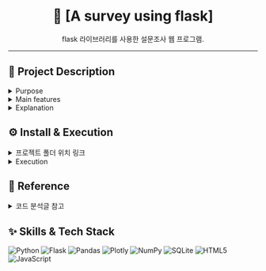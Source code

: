 <h1 align="center"> 📱 [A survey using flask] </h1>
<p align="center">flask 라이브러리를 사용한 설문조사 웹 프로그램.</p>

***

## 📌 Project Description
<details>
    <summary>Purpose</summary>
    <br>
<p>참가자는 자신의 정보를 등록하고 관리자가 등록한 질문에 대한 답변을 입력함에 따라 결과 화면에서 설문에 대한 결과를 확인할 수 있습니다.</p>  
</details>

<details>
    <summary>Main features</summary>
    <br>
  
1. main
  
- 참가자 정보 등록
- 설문 조사 답변 선택
- 답변에 따른 결과 페이지 출력

2. admin

- 관리자 로그인/로그아웃
- 설문 조사 추가 기능
- 질문 리스트 조회 기능
 
</details>

<details>
    <summary>Explanation</summary>
    <br>


</details>

## ⚙️ Install & Execution

<details>
    <summary>프로젝트 폴더 위치 링크</summary>
    <br>
https://github.com/DevMon724/ozcoding/tree/936a0c51a245eafa920403b1f719fd937d7375ad/Project

</details>

<details>
    <summary>Execution</summary>
    <br>

* 다운로드 후 VSC or Pyhton을 통해 폴더 Open.
* 터미널 창에 필요 라이브러리 설치.
```
pip3 install flask
pip3 install plotly
pip3 install flask-migrate
pip3 install pandas
pip3 install sqlalchemy
```
* 폴더 경로 확인 후 위치가 다르다면 cd psychological_test_completion 을 통해 이동.
* 터미널 창에 db 초기화 명령어 입력.
```
flask init-db
```
* 터미널 창에 실행 명령어 입력.
```
flask run
```
* 터미널 창에 나온 로컬 서버 주소로 접속.
</details>

## 🔬 Reference

<details>
    <summary>코드 분석글 참고</summary>
    <br>
https://velog.io/@youngh0724/%EB%AF%B8%EB%8B%88-%ED%94%84%EB%A1%9C%EC%A0%9D%ED%8A%B8-%EB%B6%84%EC%84%9D%ED%83%80%EC%9D%B8%EC%9D%98-%EC%BD%94%EB%93%9C-%EB%B6%84%EC%84%9D

</details>

## :sparkles: Skills & Tech Stack

![Python](https://img.shields.io/badge/python-3670A0?style=for-the-badge&logo=python&logoColor=ffdd54)
![Flask](https://img.shields.io/badge/flask-%23000.svg?style=for-the-badge&logo=flask&logoColor=white)
![Pandas](https://img.shields.io/badge/pandas-%23150458.svg?style=for-the-badge&logo=pandas&logoColor=white)
![Plotly](https://img.shields.io/badge/Plotly-%233F4F75.svg?style=for-the-badge&logo=plotly&logoColor=white)
![NumPy](https://img.shields.io/badge/numpy-%23013243.svg?style=for-the-badge&logo=numpy&logoColor=white)
![SQLite](https://img.shields.io/badge/sqlite-%2307405e.svg?style=for-the-badge&logo=sqlite&logoColor=white)
![HTML5](https://img.shields.io/badge/html5-%23E34F26.svg?style=for-the-badge&logo=html5&logoColor=white)
![JavaScript](https://img.shields.io/badge/javascript-%23323330.svg?style=for-the-badge&logo=javascript&logoColor=%23F7DF1E)